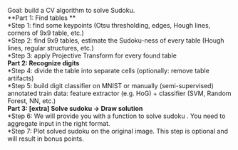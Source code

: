 Goal: build a CV algorithm to solve Sudoku. \
**Part 1: Find tables ** \
*Step 1: find some keypoints (Otsu thresholding, edges, Hough lines, corners of 9x9 table, etc.) \
*Step 2: find 9x9 tables, estimate the Sudoku-ness of every table (Hough lines, regular structures, etc.) \
*Step 3: apply Projective Transform for every found table \
**Part 2: Recognize digits** \
*Step 4: divide the table into separate cells (optionally: remove table artifacts) \
*Step 5: build digit classifier on MNIST or manually (semi-supervised) annotated train data: feature extractor (e.g. HoG) + classifier (SVM, Random Forest, NN, etc.) \
**Part 3: [extra] Solve sudoku -> Draw solution** \
*Step 6: We will provide you with a function to solve sudoku . You need to aggregate input in the right format. \
*Step 7: Plot solved sudoku on the original image. This step is optional and will result in bonus points.

